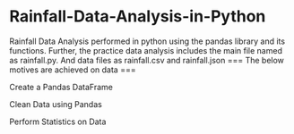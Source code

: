 # Rainfall-Data-Analysis-in-Python
Rainfall Data Analysis performed in python using the pandas library and its functions.
Further, the practice data analysis includes the main file named as rainfall.py.
And data files as rainfall.csv and rainfall.json
=== The below motives are achieved on data ===

Create a Pandas DataFrame

Clean Data using Pandas

Perform Statistics on Data
